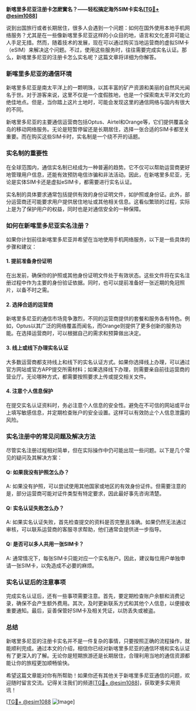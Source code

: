 **新喀里多尼亚注册卡怎麽實名？——轻松搞定海外SIM卡实名[[TG💪+ @esim1088](https://t.me/s/esim1088)]**

说到出国旅行或者长期居住，很多人会遇到一个问题：如何在国外使用本地手机网络服务？尤其是在一些像新喀里多尼亚这样的小众目的地，语言和文化差异可能让人手足无措。然而，随着技术的发展，现在可以通过购买当地运营商的虚拟SIM卡（eSIM）来解决这个问题。不过，使用这些服务时，往往需要完成实名认证。那么，新喀里多尼亚的注册卡怎么实名呢？这篇文章将详细为你解答。

### 新喀里多尼亚的通信环境

新喀里多尼亚是南太平洋上的一颗明珠，以其丰富的矿产资源和美丽的自然风光闻名于世。对于游客来说，这里不仅是一个度假胜地，也是一个探索南太平洋文化的绝佳地点。但是，当你踏上这片土地时，可能会发现这里的通信网络与国内有很大的不同。

新喀里多尼亚的主要通信运营商包括Optus、Airtel和Orange等，它们提供覆盖全岛的移动网络服务。无论是短暂停留还是长期居住，选择一张合适的SIM卡都至关重要。而在购买这些SIM卡时，实名制是一个绕不开的话题。

### 实名制的重要性

在全球范围内，通信实名制已经成为一种普遍的趋势。它不仅可以帮助运营商更好地管理用户信息，还能有效预防电信诈骗和非法活动。因此，在新喀里多尼亚，无论是实体SIM卡还是虚拟eSIM卡，都需要进行实名认证。

实名制的具体要求通常包括提供有效的身份证明文件，如护照或身份证。此外，部分运营商还可能要求用户提供居住地址或其他相关信息。这看似繁琐的过程，实际上是为了保护用户的权益，同时也是对通信安全的一种保障。

### 如何在新喀里多尼亚实名注册？

如果你计划前往新喀里多尼亚并希望在当地使用手机网络服务，以下是一些具体的步骤和建议：

#### 1. 提前准备身份证明

在出发前，确保你的护照或其他身份证明文件处于有效状态。这些文件将在实名注册过程中作为主要的身份验证依据。同时，也可以提前准备好一张近期的免冠照片，以备不时之需。

#### 2. 选择合适的运营商

新喀里多尼亚的通信市场竞争激烈，不同的运营商提供的套餐和服务各有特色。例如，Optus以其广泛的网络覆盖而闻名，而Orange则提供了更多创新的服务功能。在选择运营商时，可以根据自己的需求和预算做出决定。

#### 3. 线上或线下办理实名认证

大多数运营商都支持线上和线下的实名认证方式。如果你选择线上办理，可以通过官方网站或官方APP提交所需材料；如果选择线下办理，则需要亲自前往运营商的营业厅。无论哪种方式，都需要按照要求上传或提交相关文件。

#### 4. 注意个人信息保护

在提交实名认证资料时，务必注意个人信息的安全性。避免在不可信的网站或平台上填写敏感信息，并定期检查账户的安全设置。这样可以有效防止个人信息泄露的风险。

### 实名注册中的常见问题及解决方法

尽管实名注册过程相对简单，但在实际操作中仍可能出现一些问题。以下是几个常见的疑问及其解决方案：

#### Q: 如果我没有护照怎么办？
A: 如果没有护照，可以尝试使用其他国家或地区的有效身份证件。但需要注意的是，部分运营商可能对证件类型有特定要求，因此最好事先咨询清楚。

#### Q: 实名认证失败怎么办？
A: 如果实名认证失败，首先检查提交的资料是否完整且准确。如果仍然无法通过审核，可以联系运营商的客服寻求帮助，他们通常会提供进一步指导。

#### Q: 是否可以多人共用一张SIM卡？
A: 通常情况下，每张SIM卡只能对应一个实名账户。因此，建议每位用户单独申请一张SIM卡，以免造成不必要的麻烦。

### 实名认证后的注意事项

完成实名认证后，还有一些事项需要注意。首先，要定期检查账户余额和消费记录，确保不会产生额外费用。其次，及时更新联系方式和其他个人信息，以便接收重要通知。最后，妥善保管好SIM卡及相关凭证，以防丢失或被盗。

### 总结

新喀里多尼亚的注册卡实名并不是一件复杂的事情，只要按照正确的流程操作，就能顺利完成。通过本文的介绍，相信你已经对新喀里多尼亚的通信环境和实名认证有了更深入的了解。无论你是短期旅游还是长期居住，合理利用当地的通信资源都能让你的旅程更加顺畅愉快。

希望这篇文章能对你有所帮助！如果你还有其他关于新喀里多尼亚通信的问题，欢迎随时留言交流。记得关注我们的频道[[TG💪+ @esim1088](https://t.me/s/esim1088)]，获取更多实用资讯！

[[TG💪+ @esim1088](https://t.me/s/esim1088) ![Image](https://i.postimg.cc/4NQfJmqS/Snipaste-2025-05-13-00-14-12.png)]